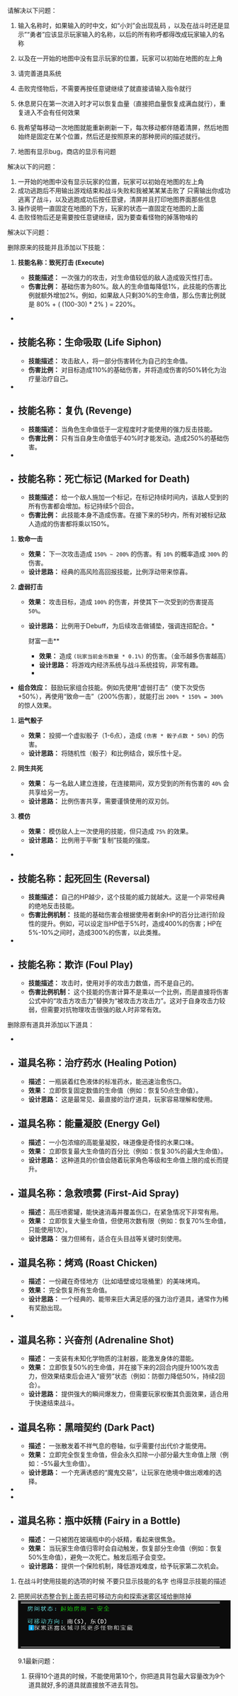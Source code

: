 请解决以下问题：

1. 输入名称时，如果输入的时中文，如“小刘”会出现乱码 ，以及在战斗时还是显示”“勇者”应该显示玩家输入的名称，以后的所有称呼都得改成玩家输入的名称

2. 以及在一开始的地图中没有显示玩家的位置，玩家可以初始在地图的左上角

3. 请完善道具系统

4. 击败完怪物后，不需要再按任意键继续了就直接请输入指令就行

5. 休息房只在第一次进入时才可以恢复血量（直接把血量恢复成满血就行），重复进入不会有任何效果

6. 我希望每移动一次地图就能重新刷新一下，每次移动都伴随着清屏，然后地图始终是固定在某个位置，然后还是按照原来的那种房间的描述就行。

7. 地图有显示bug，商店的显示有问题

   

解决以下的问题：

1. 一开始的地图中没有显示玩家的位置，玩家可以初始在地图的左上角
2. 成功逃跑后不用输出游戏结束和战斗失败和我被某某某击败了 只需输出你成功逃离了战斗，以及逃跑成功后按任意键，清屏并且打印地图界面那些信息
3. 操作说明一直固定在地图的下方，玩家的状态一直固定在地图的上面
4. 击败怪物后还是需要按任意键继续，因为要查看怪物的掉落物啥的

解决以下问题：

删除原来的技能并且添加以下技能：

1. **技能名称：致死打击 (Execute)**

   

   - **技能描述：** 一次强力的攻击，对生命值较低的敌人造成毁灭性打击。
   - **伤害比例：** 基础伤害为80%。敌人的生命值每降低1%，此技能的伤害比例就额外增加2%。例如，如果敌人只剩30%的生命值，那么伤害比例就是 80% + ( (100-30) * 2% ) = 220%。

- 
- **技能名称：生命吸取 (Life Siphon)**
  - 
  - **技能描述：** 攻击敌人，将一部分伤害转化为自己的生命值。
  - **伤害比例：** 对目标造成110%的基础伤害，并将造成伤害的50%转化为治疗量治疗自己。

- 
- **技能名称：复仇 (Revenge)**
  - 
  - **技能描述：** 当角色生命值低于一定程度时才能使用的强力反击技能。
  - **伤害比例：** 只有当自身生命值低于40%时才能发动。造成250%的基础伤害。

- 
- **技能名称：死亡标记 (Marked for Death)**
  - 
  - **技能描述：** 给一个敌人施加一个标记，在标记持续时间内，该敌人受到的所有伤害都会增加。标记持续5个回合。
  - **伤害比例：** 此技能本身不造成伤害。在接下来的5秒内，所有对被标记敌人造成的伤害都将乘以150%。

1. **致命一击**
   - **效果：** 下一次攻击造成 `150% ~ 200%` 的伤害。有 `10%` 的概率造成 `300%` 的伤害。
   - **设计思路：** 经典的高风险高回报技能，比例浮动带来惊喜。

1. **虚弱打击**

   - **效果：** 攻击目标，造成 `100%` 的伤害，并使其下一次受到的伤害提高 `50%`。

   - **设计思路：** 比例用于Debuff，为后续攻击做铺垫，强调连招配合。*

     财富一击**

     - **效果：** 造成 `(玩家当前金币数量 * 0.1%)` 的伤害。（金币越多伤害越高）
     - **设计思路：** 将游戏内经济系统与战斗系统挂钩，非常有趣。
     - 

- **组合效应：** 鼓励玩家组合技能。例如先使用“虚弱打击”（使下次受伤+50%），再使用“致命一击”（200%伤害），就能打出 `200% * 150% = 300%` 的惊人效果。

1. **运气骰子**
   - **效果：** 投掷一个虚拟骰子（1-6点），造成 `(伤害 * 骰子点数 * 50%)` 的伤害。
   - **设计思路：** 将随机性（骰子）和比例结合，娱乐性十足。

1. **同生共死**
   - **效果：** 与一名敌人建立连接，在连接期间，双方受到的所有伤害的 `40%` 会共享给另一方。
   - **设计思路：** 比例伤害共享，需要谨慎使用的双刃剑。

1. **模仿**
   - **效果：** 模仿敌人上一次使用的技能，但只造成 `75%` 的效果。
   - **设计思路：** 比例用于平衡“复制”技能的强度。

- 
- **技能名称：起死回生 (Reversal)**
  - 
  - **技能描述：** 自己的HP越少，这个技能的威力就越大。这是一个非常经典的绝地反击技能。
  - **伤害比例机制：** 技能的基础伤害会根据使用者剩余HP的百分比进行阶段性的提升。例如，可以设定当HP低于5%时，造成400%的伤害；HP在5%-10%之间时，造成300%的伤害，以此类推。

- 
- **技能名称：欺诈 (Foul Play)**
  - 
  - **技能描述：** 攻击时，使用对手的攻击力数值，而不是自己的。
  - **伤害比例机制：** 这个技能的伤害计算不是乘以一个比例，而是直接将伤害公式中的“攻击方攻击力”替换为“被攻击方攻击力”。这对于自身攻击力较弱，但需要对抗物理攻击很强的敌人时非常有效。

删除原有道具并添加以下道具：

- 
- **道具名称：治疗药水 (Healing Potion)**
  - 
  - **描述：** 一瓶装着红色液体的标准药水，能迅速治愈伤口。
  - **效果：** 立即恢复固定数值的生命值（例如：恢复50点生命值）。
  - **设计思路：** 这是最常见、最直接的治疗道具，玩家容易理解和使用。
- **道具名称：能量凝胶 (Energy Gel)**
  - 
  - **描述：** 一小包浓缩的高能量凝胶，味道像是奇怪的水果口味。
  - **效果：** 立即恢复最大生命值的百分比（例如：恢复30%的最大生命值）。
  - **设计思路：** 这种道具的价值会随着玩家角色等级和生命值上限的成长而提升。
- **道具名称：急救喷雾 (First-Aid Spray)**
  - 
  - **描述：** 高压喷雾罐，能快速消毒并覆盖伤口，在紧急情况下非常有用。
  - **效果：** 立即恢复大量生命值，但使用次数有限（例如：恢复70%生命值，只能使用1次）。
  - **设计思路：** 强力但稀有，适合在头目战等关键时刻使用。
- **道具名称：烤鸡 (Roast Chicken)**
  - 
  - **描述：** 一份藏在奇怪地方（比如墙壁或垃圾桶里）的美味烤鸡。
  - **效果：** 完全恢复所有生命值。
  - **设计思路：** 一个经典的、能带来巨大满足感的强力治疗道具，通常作为稀有奖励出现。

- 
- **道具名称：兴奋剂 (Adrenaline Shot)**
  - 
  - **描述：** 一支装有未知化学物质的注射器，能激发身体的潜能。
  - **效果：** 立即恢复50%的生命值，并在接下来的2回合内提升100%攻击力，但效果结束后会进入“疲劳”状态（例如：防御力降低50%，持续2回合）。
  - **设计思路：** 提供强大的瞬间爆发力，但需要玩家权衡其负面效果，适合用于快速结束战斗。
- **道具名称：黑暗契约 (Dark Pact)**
  - 
  - **描述：** 一张散发着不祥气息的卷轴，似乎需要付出代价才能使用。
  - **效果：** 立即完全恢复生命值，但会永久扣除一小部分最大生命值上限（例如：-5%最大生命值）。
  - **设计思路：** 一个充满诱惑的“魔鬼交易”，让玩家在绝境中做出艰难的选择。
- 

- 
- **道具名称：瓶中妖精 (Fairy in a Bottle)**
  - 
  - **描述：** 一只被困在玻璃瓶中的小妖精，看起来很焦急。
  - **效果：** 当玩家生命值归零时会自动触发，恢复部分生命值（例如：恢复50%生命值），避免一次死亡。触发后瓶子会变空。
  - **设计思路：** 提供一个保险机制，降低游戏难度，给予玩家第二次机会。

1. 在战斗时使用技能的选项的时候 不要只显示技能的名字 也得显示技能的描述

2. 把房间状态整合到上面去把可移动方向和探索迷雾区域给删除掉![image-20250829083306291](./请解决以下问题：.assets/image-20250829083306291.png)

   9.1最新问题：

   1. 获得10个道具的时候，不能使用第10个，你把道具背包最大容量改为9个道具就好,多的道具就直接放不进去背包。


